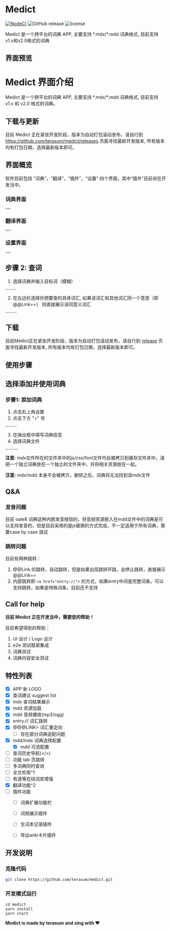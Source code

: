 # Medict
[![NodeCI](https://github.com/terasum/medict/workflows/Node%20CI/badge.svg?event=push)](https://github.com/terasum/medict/actions?query=workflow%3A%22Node+CI%22+branch%3Acanary+event%3Apush)
![GitHub release](https://img.shields.io/github/package-json/v/terasum/medict)
![license](https://img.shields.io/github/license/terasum/medict.svg)

Medict 是一个跨平台的词典 APP, 主要支持 \*.mdx/\*.mdd 词典格式, 目前支持 v1.x和v2.0格式的词典

## 界面预览

# Medict 界面介绍

Medict 是一个跨平台的词典 APP, 主要支持 \*.mdx/\*.mdd 词典格式, 目前支持 v1.x 和 v2.0 格式的词典。

## 下载与更新

目前 Medict 正在紧张开发阶段，版本为自动打包滚动发布，请自行到 https://github.com/terasum/medict/releases 页面寻找最新开发版本, 所有版本均有打包日期，选择最新版本即可。

## 界面概览

软件目前包括 “词典”，“翻译”，“插件”，“设置” 四个界面，其中“插件”目前尚在开发当中。

### 词典界面

<img src="src/renderer/assets/docs/pic_dict_window.jpg" alt="词典界面" style="zoom: 23%;" />

### 翻译界面

<img src="src/renderer/assets/docs/pic_translate_window.jpg" alt="翻译界面" style="zoom: 23%;" />

### 设置界面

<img src="src/renderer/assets/docs/pic_settings_window.jpg" alt="设置界面" style="zoom: 23%;" />


## 步骤 2: 查词

1. 选择词典并输入目标词（模糊）

<img src="src/renderer/assets/docs/pic_usage_step1.jpg" alt="pic_usage_step1.jpg" style="zoom:23%;" />

2. 在左边栏选择你想要查的具体词汇, 如果该词汇和其他词汇同一个意思（即@@Link==） 则直接展示该同意义词汇

<img src="src/renderer/assets/docs/pic_usage_step2.jpg" alt="pic_usage_step2.jpg" style="zoom:23%;" />


## 下载

目前Medict正在紧张开发阶段，版本为自动打包滚动发布，请自行到 [release](https://github.com/terasum/medict/releases) 页面寻找最新开发版本, 所有版本均有打包日期，选择最新版本即可。


## 使用步骤

## 选择添加并使用词典

### 步骤1: 添加词典

1. 点击右上角设置
2. 点击下方 "+" 号

<img center src="src/renderer/assets/docs/pic_add_dict_btn.jpg" alt="pic_add_dict_btn.jpg" style="zoom: 23%;" />

3. 在弹出框中填写词典信息
4. 选择词典文件


<img center src="src/renderer/assets/docs/pic_add_dict_modal.jpg" alt="pic_add_dict_modal.jpg" style="zoom:23%;" />

**注意:** mdx文件所在的文件夹中的js/css/font文件均会被拷贝到缓存文件夹中，请把一个独立词典放在一个独立的文件夹中，并将相关资源放在一起。

**注意:** mdx/mdd 本身不会被拷贝，删除之后，词典将无法找到该mdx文件


## Q&A

### 发音问题

目前 oale8 词典这种内嵌发音按钮的，将音频资源嵌入在mdd文件中的词典是可以支持发音的，但是目前采用的是js替换的方式完成，不一定适用于所有词典，需要case by case 调试


### 跳转问题

目前有两种跳转：

1. @@Link 的跳转，自动跳转，但是如果出现跳转环路，会停止跳转，直接展示 @@Link==
2. 内部跳转即 `<a href="entry://">` 的方式，如果entry中间是完整词条，可以支持跳转，如果是特殊词条，目前还不支持

## Call for help
**目前 Medict 正在开发当中，需要您的帮助！**

目前希望得到的帮助：
1. UI 设计 / Logo 设计
2. e2e 测试框架集成
3. 词典测试
4. 词典内容安全测试

## 特性列表
- [x] APP 新 LOGO
- [x] 查词建议 suggest list
- [x] mdx 查词结果展示
- [x] mdd 资源加载
- [x] mdd 音频播放(mp3/ogg)
- [x] entry:// 词汇跳转
- [x] @@@LINK= 词汇重定向
  - [ ] 存在部分词典适配问题
- [x] mdd/mdx 词典选择配置
  - [x] mdd 可选配置
- [ ] 查词历史导航(</>)
- [ ] 功能 tab 页跳转
- [ ] 多词典同时查询
- [ ] 全文检索^1
- [ ] 有道等在线词库增强
- [x] 翻译功能^2
- [ ] 插件功能
  - [ ] 词典扩展功能栏
  - [ ] 词频展示插件
  - [ ] 生词本记录插件
  - [ ] 导出anki卡片插件


## 开发说明

### 克隆代码

``` bash
git clone https://github.com/terasum/medict.git
```

### 开发模式运行

```
cd medict
yarn install
yarn start
```

**Medict is made by terasum and xing with ❤️**
